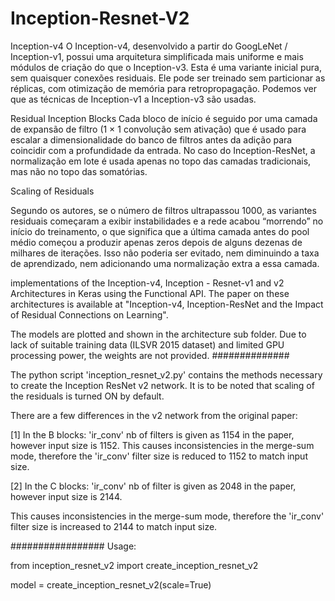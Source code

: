 # Inception-Resnet-V2

Inception-v4
O Inception-v4, desenvolvido a partir do GoogLeNet / Inception-v1, possui uma arquitetura simplificada mais uniforme e mais módulos de criação do que o Inception-v3.
Esta é uma variante inicial pura, sem quaisquer conexões residuais. Ele pode ser treinado sem particionar as réplicas, com otimização de memória para retropropagação.
Podemos ver que as técnicas de Inception-v1 a Inception-v3 são usadas.

Residual Inception Blocks
Cada bloco de início é seguido por uma camada de expansão de filtro (1 × 1 convolução sem ativação) que é usado para escalar a dimensionalidade do banco de filtros antes da adição para coincidir com a profundidade da entrada.
No caso do Inception-ResNet, a normalização em lote é usada apenas no topo das camadas tradicionais, mas não no topo das somatórias.

Scaling of Residuals

Segundo os autores, se o número de filtros ultrapassou 1000, as variantes residuais começaram a exibir instabilidades e a rede acabou “morrendo” no início do treinamento, o que significa que a última camada antes do pool médio começou a produzir apenas zeros depois de alguns dezenas de milhares de iterações. 
Isso não poderia ser evitado, nem diminuindo a taxa de aprendizado, nem adicionando uma normalização extra a essa camada.


implementations of the Inception-v4, Inception - Resnet-v1 and v2 Architectures in Keras using the Functional API. The paper on these architectures is available at "Inception-v4, Inception-ResNet and the Impact of Residual Connections on Learning".

The models are plotted and shown in the architecture sub folder. Due to lack of suitable training data (ILSVR 2015 dataset) and limited GPU processing power, the weights are not provided.
 ##############

The python script 'inception_resnet_v2.py' contains the methods necessary to create the Inception ResNet v2 network. It is to be noted that scaling of the residuals is turned ON by default.

There are a few differences in the v2 network from the original paper:

[1] In the B blocks: 'ir_conv' nb of filters is given as 1154 in the paper, however input size is 1152.
This causes inconsistencies in the merge-sum mode, therefore the 'ir_conv' filter size is reduced to 1152 to match input size.

[2] In the C blocks: 'ir_conv' nb of filter is given as 2048 in the paper, however input size is 2144.

This causes inconsistencies in the merge-sum mode, therefore the 'ir_conv' filter size is increased to 2144 to match input size.

#################
Usage:

from inception_resnet_v2 import create_inception_resnet_v2

model = create_inception_resnet_v2(scale=True)


